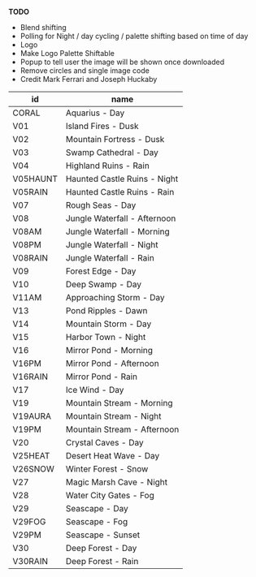 **TODO**
* Blend shifting
* Polling for Night / day cycling / palette shifting based on time of day
* Logo
* Make Logo Palette Shiftable
* Popup to tell user the image will be shown once downloaded
* Remove circles and single image code
* Credit Mark Ferrari and Joseph Huckaby 

 | id  | name |
 |  ---  |  ---  |
 |  CORAL  |  Aquarius - Day  |
 |  V01  |  Island Fires - Dusk  |
 | V02 | Mountain Fortress - Dusk |
 | V03 | Swamp Cathedral - Day |
 | V04 | Highland Ruins - Rain |
 | V05HAUNT | Haunted Castle Ruins - Night |
 | V05RAIN | Haunted Castle Ruins - Rain |
 | V07 | Rough Seas - Day |
 | V08 | Jungle Waterfall - Afternoon |
 | V08AM | Jungle Waterfall - Morning |
 | V08PM | Jungle Waterfall - Night |
 | V08RAIN | Jungle Waterfall - Rain |
 | V09 | Forest Edge - Day |
 | V10 | Deep Swamp - Day |
 | V11AM | Approaching Storm - Day |
 | V13 | Pond Ripples - Dawn |
 | V14 | Mountain Storm - Day |
 | V15 | Harbor Town - Night |
 | V16 | Mirror Pond - Morning |
 | V16PM | Mirror Pond - Afternoon |
 | V16RAIN | Mirror Pond - Rain |
 | V17 | Ice Wind - Day |
 | V19 | Mountain Stream - Morning |
 | V19AURA | Mountain Stream - Night |
 | V19PM | Mountain Stream - Afternoon |
 | V20 | Crystal Caves - Day |
 | V25HEAT | Desert Heat Wave - Day |
 | V26SNOW | Winter Forest - Snow |
 | V27 | Magic Marsh Cave - Night |
 | V28 | Water City Gates - Fog |
 | V29 | Seascape - Day |
 | V29FOG | Seascape - Fog |
 | V29PM | Seascape - Sunset |
 | V30 | Deep Forest - Day |
 | V30RAIN | Deep Forest - Rain |